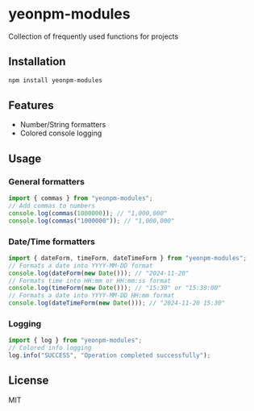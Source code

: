 # yeonpm-modules

Collection of frequently used functions for projects

## Installation

```bash
npm install yeonpm-modules
```

## Features

- Number/String formatters
- Colored console logging

## Usage

### General formatters

```typescript
import { commas } from "yeonpm-modules";
// Add commas to numbers
console.log(commas(1000000)); // "1,000,000"
console.log(commas("1000000")); // "1,000,000"
```

### Date/Time formatters

```typescript
import { dateForm, timeForm, dateTimeForm } from "yeonpm-modules";
// Formats a date into YYYY-MM-DD format
console.log(dateForm(new Date())); // "2024-11-20"
// Formats time into HH:mm or HH:mm:ss format
console.log(timeForm(new Date())); // "15:30" or "15:30:00"
// Formats a date into YYYY-MM-DD HH:mm format
console.log(dateTimeForm(new Date())); // "2024-11-20 15:30"
```

### Logging

```typescript
import { log } from "yeonpm-modules";
// Colored info logging
log.info("SUCCESS", "Operation completed successfully");
```

## License

MIT
